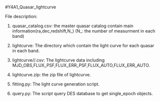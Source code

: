 #Y4A1_Quasar_lightcurve

File description:

1. quasar_catalog.csv: the master quasar catalog contain main information(ra,dec,redshift,N_<band>)
   (N_<band>: the number of measurment in each band)
        
2. lightcurve: The directory which contain the light curve for each quasar in each band.

3. lightcurve/<tragetname>/<band>.csv: The lightcurve data including MJD_OBS,FLUX_PSF,FLUX_ERR_PSF,FLUX_AUTO,FLUX_ERR_AUTO.

4. lightcurve.zip: the zip file of lightcurve.

5. fitting.py: The light curve generation script.

6. query.py: The script query DES database to get single_epoch objects.

